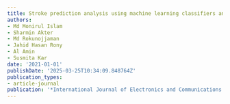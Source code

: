 ```yaml
---
title: Stroke prediction analysis using machine learning classifiers and feature technique
authors:
- Md Monirul Islam
- Sharmin Akter
- Md Rokunojjaman
- Jahid Hasan Rony
- Al Amin
- Susmita Kar
date: '2021-01-01'
publishDate: '2025-03-25T10:34:09.848764Z'
publication_types:
- article-journal
publication: '*International Journal of Electronics and Communications Systems*'
---
```

